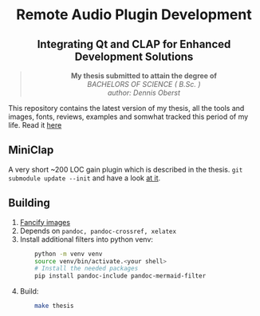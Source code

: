 <div align="center">

# Remote Audio Plugin Development

## Integrating Qt and CLAP for Enhanced Development Solutions



> **My thesis submitted to attain the degree of**  
> *BACHELORS OF SCIENCE ( B.Sc. )*  
> *author: Dennis Oberst*

</div>

This repository contains the latest version of my thesis, all the tools and
images, fonts, reviews, examples and somwhat tracked this period of my life.
Read it [here](./remote_audio_plugin_development.pdf)

## MiniClap

A very short ~200 LOC gain plugin which is described
in the thesis. `git submodule update --init` and have a look
[at it](examples/mini_clap/mini_gain.cpp).

## Building

1. [Fancify images](images/fancy_imgs.sh)
2. Depends on `pandoc, pandoc-crossref, xelatex`
3. Install additional filters into python venv:
    ```bash
        python -m venv venv
        source venv/bin/activate.<your shell>
        # Install the needed packages
        pip install pandoc-include pandoc-mermaid-filter
    ```
3. Build:
    ```bash
        make thesis
    ```
